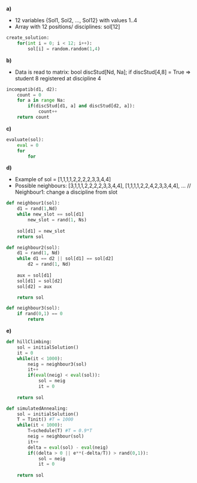 **a)** 

* 12 variables {Sol1, Sol2, ..., Sol12} with values 1..4
* Array with 12 positions/ disciplines: sol[12] 

```py
create_solution:
    for(int i = 0; i < 12; i++):
        sol[i] = random.random(1,4)
```

**b)**

* Data is read to matrix: bool discStud[Nd, Na]; if discStud[4,8] = True => student 8 registered at discipline 4

```py
incompatib(d1, d2):
    count = 0
    for a in range Na:
        if(discStud[d1, a] and discStud[d2, a]):
            count++
    return count
```

**c)**

```py
evaluate(sol):
    eval = 0
    for 
        for


```

**d)**

* Example of sol = [1,1,1,1,2,2,2,2,3,3,4,4]
* Possible neighbours: [3,1,1,1,2,2,2,2,3,3,4,4], [1,1,1,1,2,2,4,2,3,3,4,4], ... // Neighbour1: change a discipline from slot

```py
def neighbour1(sol):
    d1 = rand(1,Nd) 
    while new_slot == sol[d1]
        new_slot = rand(1, Ns)
    
    sol[d1] = new_slot
    return sol
```

```py
def neighbour2(sol):
    d1 = rand(1, Nd)
    while d1 == d2 || sol[d1] == sol[d2]
        d2 = rand(1, Nd)
    
    aux = sol[d1]
    sol[d1] = sol[d2]
    sol[d2] = aux

    return sol
```

```py
def neighbour3(sol):
    if rand(0,1) == 0
        return 

```

**e)**

```py
def hillClimbing:
    sol = initialSolution()
    it = 0
    while(it < 1000):
        neig = neighbour3(sol)
        it++
        if(eval(neig) < eval(sol)):
            sol = neig
            it = 0
    
    return sol
```

```py
def simulatedAnnealing:
    sol = initialSolution()
    T = Tinit() #T = 1000
    while(it < 1000):
        T=schedule(T) #T = 0.9*T
        neig = neighbour(sol)
        it++
        delta = eval(sol) - eval(neig)
        if((delta > 0 || e**(-delta/T)) > rand(0,1)):
            sol = neig
            it = 0
    
    return sol
```
